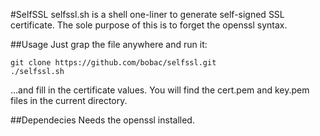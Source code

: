 #SelfSSL
selfssl.sh is a shell one-liner to generate self-signed SSL certificate. The sole purpose of this is to forget the openssl syntax.

##Usage
Just grap the file anywhere and run it:
```
git clone https://github.com/bobac/selfssl.git
./selfssl.sh
```
...and fill in the certificate values. You will find the cert.pem and key.pem files in the current directory.

##Dependecies
Needs the openssl installed.
